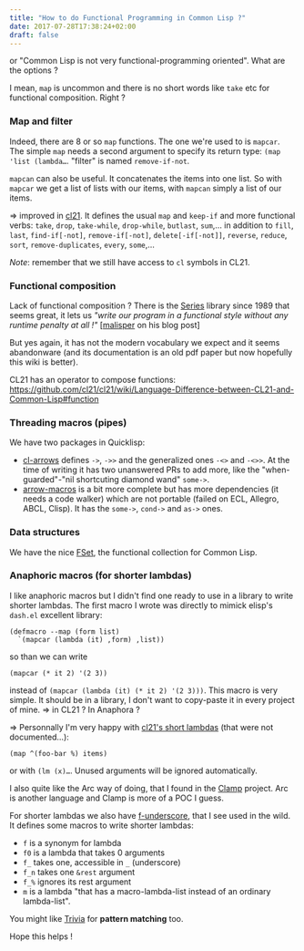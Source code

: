 ```yaml
---
title: "How to do Functional Programming in Common Lisp ?"
date: 2017-07-28T17:38:24+02:00
draft: false
---
```


or "Common Lisp is not very functional-programming oriented". What are the options ?

I mean, `map` is uncommon and there is no short words like `take` etc
for functional composition. Right ?

### Map and filter

Indeed, there are 8 or so `map` functions. The one we're used to is
`mapcar`. The simple `map` needs a second argument to specify its return
type: `(map 'list (lambda…`. "filter" is named `remove-if-not`.

`mapcan` can also be useful. It concatenates the items into one
list. So with `mapcar` we get a list of lists with our items, with
`mapcan` simply a list of our items.

=> improved in [cl21](http://cl21.org/). It defines the usual `map`
and `keep-if` and more functional verbs: `take`, `drop`, `take-while`,
`drop-while`, `butlast`, `sum`,… in addition to `fill`, `last`,
`find-if[-not]`, `remove-if[-not]`, `delete[-if[-not]]`, `reverse`,
`reduce`, `sort`, `remove-duplicates`, `every`, `some`,…

_Note_: remember that we still have access to `cl` symbols in CL21.


### Functional composition

Lack of functional composition ? There is the
[Series](https://github.com/tokenrove/series/wiki) library since 1989
that seems great, it lets us *"write our program in a functional style
without any runtime penalty at all !"*
[[malisper](http://malisper.me/2016/04/13/loops-in-lisp-part-4-series/)
on his blog post]

But yes again, it has not the modern vocabulary we expect
and it seems abandonware (and its documentation is an old pdf paper
but now hopefully this wiki is better).

CL21 has an operator to compose functions: https://github.com/cl21/cl21/wiki/Language-Difference-between-CL21-and-Common-Lisp#function

### Threading macros (pipes)

We have two packages in Quicklisp:

* [cl-arrows](https://github.com/nightfly19/cl-arrows) defines `->`,
  `->>` and the generalized ones `-<>` and `-<>>`. At the time of
  writing it has two unanswered PRs to add more, like the
  "when-guarded"-"nil shortcuting diamond wand" `some->`.
* [arrow-macros](https://github.com/hipeta/arrow-macros) is a bit more
  complete but has more dependencies (it needs a code walker) which
  are not portable (failed on ECL, Allegro, ABCL, Clisp). It has the
  `some->`, `cond->` and `as->` ones.


### Data structures

We have the nice [FSet](https://github.com/slburson/fset), the functional collection for Common Lisp.

### Anaphoric macros (for shorter lambdas)

I like anaphoric macros but I didn't find one ready to use in a library to write shorter lambdas. The first macro I wrote was directly to mimick elisp's `dash.el` excellent library:

```common-lisp
(defmacro --map (form list)
  `(mapcar (lambda (it) ,form) ,list))
```
so than we can write
```common-lisp
(mapcar (* it 2) '(2 3))
```

instead of `(mapcar (lambda (it) (* it 2) '(2 3)))`.
This macro is very simple. It should be in a library, I don't want to copy-paste it in every project of mine. => in CL21 ? In Anaphora ?

=> Personnally I'm very happy with
[cl21's short lambdas](https://lispcookbook.github.io/cl-cookbook/cl21.html#shorter-lambda)
(that were not documented…):

```
(map ^(foo-bar %) items)
```
or with `(lm (x)…`. Unused arguments will be ignored automatically.

I also quite like the Arc way of doing, that I found in the
[Clamp](https://github.com/malisper/Clamp) project. Arc is another
language and Clamp is more of a POC I guess.

For shorter lambdas we also have
[f-underscore](http://quickdocs.org/f-underscore/api), that I see used
in the wild. It defines some macros to write shorter lambdas:

- `f` is a synonym for lambda
- `f0` is a lambda that takes 0 arguments
- `f_` takes one, accessible in `_` (underscore)
- `f_n` takes one `&rest` argument
- `f_%` ignores its rest argument
- `m` is a lambda "that has a macro-lambda-list instead of an ordinary lambda-list".

You might like [Trivia](https://github.com/guicho271828/trivia) for **pattern matching** too.

Hope this helps !
